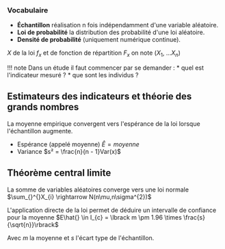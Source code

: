 ### Vocabulaire

* __Échantillon__ réalisation n fois indépendamment d'une variable aléatoire.
* __Loi de probabilité__ la distribution des probabilité d'une loi aléatoire.
* __Densité de probabilité__ (uniquement numérique continue).

$X$ de la loi $f_{x}$ et de fonction de répartition $F_{x}$ on note
($X_{1}$, ...$X_{n}$)

!!! note 
    Dans un étude il faut commencer par se demander :
    * quel est l'indicateur mesuré ?
    * que sont les individus ?

## Estimateurs des indicateurs et théorie des grands nombres

La moyenne empirique convergent vers l'espérance de la loi lorsque l'échantillon augmente.

* Espérance (appelé moyenne) $Ê = moyenne$
* Variance $s² = \frac{n}{n - 1}Var(x)$

## Théorème central limite

La somme de variables aléatoires converge vers une loi normale  $\sum_{}^{}X_{i} \rightarrow N(n\mu,n\sigma^{2})$

L'application directe de la loi permet de déduire un intervalle de confiance pour la moyenne $E\hat{} \in I_{c} = \lbrack m \pm 1.96 \times \frac{s}{\sqrt{n}}\rbrack$

Avec $m$ la moyenne et $s$ l'écart type de l'échantillon.